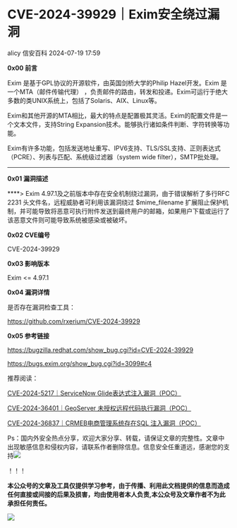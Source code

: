 #  CVE-2024-39929｜Exim安全绕过漏洞   
alicy  信安百科   2024-07-19 17:59  
  
**0x00 前言**  
  
  
Exim 是基于GPL协议的开源软件，由英国剑桥大学的Philip Hazel开发。Exim 是一个MTA（邮件传输代理） ，负责邮件的路由，转发和投递。Exim可运行于绝大多数的类UNIX系统上，包括了Solaris、AIX、Linux等。  
  
Exim和其他开源的MTA相比，最大的特点是配置极其灵活。Exim的配置文件是一个文本文件，支持String Expansion技术。能够执行诸如条件判断、字符转换等功能。  
  
Exim有许多功能，包括发送地址重写、IPV6支持、TLS/SSL支持、正则表达式（PCRE）、列表与匹配、系统级过滤器（system wide filter），SMTP批处理。  
  
****  
**0x01 漏洞描述**  
  
****> Exim 4.97.1及之前版本中存在安全机制绕过漏洞，由于错误解析了多行RFC 2231 头文件名，远程威胁者可利用该漏洞绕过 $mime_filename 扩展阻止保护机制，并可能导致将恶意可执行附件发送到最终用户的邮箱，如果用户下载或运行了该恶意文件则可能导致系统被感染或被破坏。  
  
  
  
  
**0x02 CVE编号**  
  
  
CVE-2024-39929  
  
  
  
**0x03 影响版本**  
  
  
Exim <= 4.97.1  
  
  
**0x04 漏洞详情**  
  
  
是否存在漏洞检查工具：  
  
https://github.com/rxerium/CVE-2024-39929  
  
  
  
**0x05 参考链接**  
  
  
https://bugzilla.redhat.com/show_bug.cgi?id=CVE-2024-39929  
  
  
https://bugs.exim.org/show_bug.cgi?id=3099#c4  
  
  
  
  
推荐阅读：  
  
  
[CVE-2024-5217｜ServiceNow Glide表达式注入漏洞（POC）](http://mp.weixin.qq.com/s?__biz=Mzg2ODcxMjYzMA==&mid=2247485489&idx=1&sn=96c929c9c5908ddb52606ffb0666d81d&chksm=cea961e8f9dee8fef1c4f6cdf9d46dc5d161adaa3cd466da707495ef35664e1070fcc13a5dac&scene=21#wechat_redirect)  
  
  
  
[CVE-2024-36401｜GeoServer 未授权远程代码执行漏洞（POC）](http://mp.weixin.qq.com/s?__biz=Mzg2ODcxMjYzMA==&mid=2247485474&idx=1&sn=bae852b450ca3cdab72155ef5dd0f4ce&chksm=cea961fbf9dee8ed55aa4cda7c5d342d62f019da01dfa3ebb9f01bed1193a5a6f21d70a79166&scene=21#wechat_redirect)  
  
  
  
[CVE-2024-36837｜CRMEB电商管理系统存在SQL 注入漏洞（POC）](http://mp.weixin.qq.com/s?__biz=Mzg2ODcxMjYzMA==&mid=2247485458&idx=2&sn=c25113b4a0ead82773652cae79323bf6&chksm=cea961cbf9dee8dd45d8bd03613b0b02eeaa2b8422bd32a239576618107f022479901cdd1b50&scene=21#wechat_redirect)  
  
  
  
  
  
Ps：国内外安全热点分享，欢迎大家分享、转载，请保证文章的完整性。文章中出现敏感信息和侵权内容，请联系作者删除信息。信息安全任重道远，感谢您的支持![](https://mmbiz.qpic.cn/mmbiz_png/Whm7t4Je6urTIficI8UhQibwpYWx4ic7Bk40AJlXrgx3icofWCbd5cbJFheld132R8exvlHnicn0AUjHLmVok4wV9qA/640?wx_fmt=png&wxfrom=5&wx_lazy=1&wx_co=1 "")  
  
！！！  
  
  
**本公众号的文章及工具仅提供学习参考，由于传播、利用此文档提供的信息而造成任何直接或间接的后果及损害，均由使用者本人负责,本公众号及文章作者不为此承担任何责任。**  
  
![](https://mmbiz.qpic.cn/mmbiz_png/Whm7t4Je6uqQ24S6worK6npevNP8p1uPc9jQeMAib2iaibBnibOzFaIbD0KlvsEtUAmL3xdbJJnWk74Y1KfBcIazzw/640?wx_fmt=png "")  
  
  
